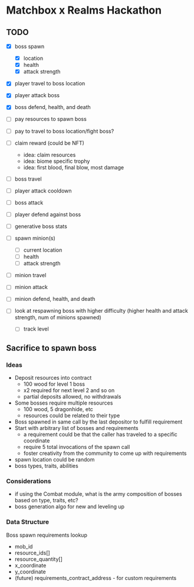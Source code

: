 # Matchbox x Realms Hackathon 

## TODO

- [x] boss spawn
    - [x] location
    - [x] health
    - [x] attack strength
- [x] player travel to boss location
- [x] player attack boss
- [x] boss defend, health, and death
- [ ] pay resources to spawn boss
- [ ] pay to travel to boss location/fight boss?
- [ ] claim reward (could be NFT)
    - idea: claim resources
    - idea: biome specific trophy
    - idea: first blood, final blow, most damage
- [ ] boss travel
- [ ] player attack cooldown
- [ ] boss attack
- [ ] player defend against boss

- [ ] generative boss stats

- [ ] spawn minion(s)
    - [ ] current location
    - [ ] health
    - [ ] attack strength
- [ ] minion travel
- [ ] minion attack
- [ ] minion defend, health, and death

- [ ] look at respawning boss with higher difficulty (higher health and attack strength, num of minions spawned)
  - [ ] track level

## Sacrifice to spawn boss

### Ideas
- Deposit resources into contract
    - 100 wood for level 1 boss
    - x2 required for next level 2 and so on
    - partial deposits allowed, no withdrawals
- Some bosses require multiple resources
    - 100 wood, 5 dragonhide, etc
    - resources could be related to their type
- Boss spawned in same call by the last depositor to fulfill requirement
- Start with arbitrary list of bosses and requirements
    - a requirement could be that the caller has traveled to a specific coordinate
    - require 5 total invocations of the spawn call
    - foster creativity from the community to come up with requirements
- spawn location could be random
- boss types, traits, abilities

### Considerations
- if using the Combat module, what is the army composition of bosses based on type, traits, etc?
- boss generation algo for new and leveling up

### Data Structure

Boss spawn requirements lookup
- mob_id
- resource_ids[]
- resource_quantity[]
- x_coordinate
- y_coordinate
- (future) requirements_contract_address - for custom requirements
